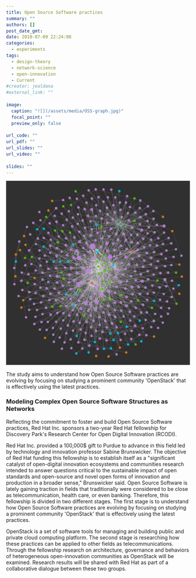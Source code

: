 ```yaml
---
title: Open Source Software practices
summary: ""
authors: []
post_date_gmt:
date: 2010-07-09 22:24:08
categories:
  - experiments
tags:
  - design-theory
  - network-science
  - open-innovation
  - Current
#creator: jealdana
#external_link: ""

image:
  caption: "![](/assets/media/OSS-graph.jpg)"
  focal_point: ""
  preview_only: false

url_code: ""
url_pdf: ""
url_slides: ""
url_video: ""

slides: ""
---
```


![](./OSS-graph.jpg)

The study aims to understand how Open Source Software practices are evolving by focusing on studying a prominent community 'OpenStack' that is effectively using the latest practices.

### Modeling Complex Open Source Software Structures as Networks

Reflecting the commitment to foster and build Open Source Software practices, Red Hat Inc. sponsors a two-year Red Hat fellowship for Discovery Park's Research Center for Open Digital Innovation (RCODI).

Red Hat Inc. provided a 100,000$ gift to Purdue to advance in this field led by technology and innovation professor Sabine Brunswicker. The objective of Red Hat funding this fellowship is to establish itself as a "significant catalyst of open-digital innovation ecosystems and communities research intended to answer questions critical to the sustainable impact of open standards and open-source and novel open forms of innovation and production in a broader sense," Brunswicker said. Open Source Software is lately gaining traction in fields that traditionally were considered to be close as telecommunication, health care, or even banking. Therefore, this fellowship is divided in two different stages. The first stage is to understand how Open Source Software practices are evolving by focusing on studying a prominent community 'OpenStack' that is effectively using the latest practices.

OpenStack is a set of software tools for managing and building public and private cloud computing platform. The second stage is researching how these practices can be applied to other fields as telecommunications. Through the fellowship research on architecture, governance and behaviors of heterogeneous open-innovation communities as OpenStack will be examined. Research results will be shared with Red Hat as part of a collaborative dialogue between these two groups.

